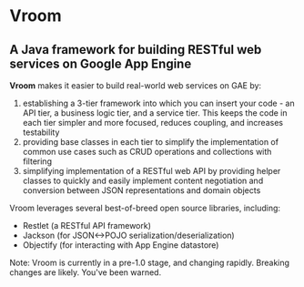 Vroom
=====

A Java framework for building RESTful web services on Google App Engine
---

**Vroom** makes it easier to build real-world web services on GAE by:

1. establishing a 3-tier framework into which you can insert your code - an API tier, a business logic tier, and a service  tier.  This keeps the code in each tier simpler and more focused, reduces coupling, and increases testability
2. providing base classes in each tier to simplify the implementation of common use cases such as CRUD operations and collections with filtering
3. simplifying implementation of a RESTful web API by providing helper classes to quickly and easily implement content negotiation and conversion between JSON representations and domain objects

Vroom leverages several best-of-breed open source libraries, including:
 - Restlet (a RESTful API framework)
 - Jackson (for JSON<->POJO serialization/deserialization)
 - Objectify (for interacting with App Engine datastore)

Note: Vroom is currently in a pre-1.0 stage, and changing rapidly.  Breaking changes are likely.  You've been warned.

